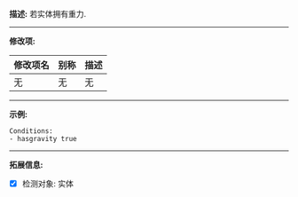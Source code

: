 **描述:** 若实体拥有重力.

---

**修改项:**

| 修改项名  | 别称           | 描述                      |
| --------- | -------------- | ------------------------- |
| 无 | 无 | 无 |

---

**示例:**

```
Conditions:
- hasgravity true
```

---

**拓展信息:**

- [x] 检测对象: 实体